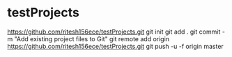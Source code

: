 # testProjects

https://github.com/ritesh156ece/testProjects.git
git init
git add .
git commit -m "Add existing project files to Git"
git remote add origin https://github.com/ritesh156ece/testProjects.git
git push -u -f origin master
